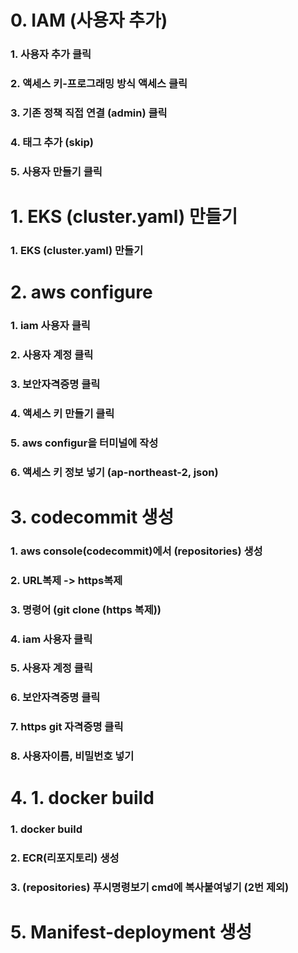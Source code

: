 # 0. IAM (사용자 추가)
### 1. 사용자 추가 클릭
### 2. 액세스 키-프로그래밍 방식 액세스 클릭
### 3. 기존 정책 직접 연결 (admin) 클릭
### 4. 태그 추가 (skip)
### 5. 사용자 만들기 클릭


# 1. EKS (cluster.yaml) 만들기
### 1. EKS (cluster.yaml) 만들기


# 2. aws configure 
### 1. iam 사용자 클릭
### 2. 사용자 계정 클릭
### 3. 보안자격증명 클릭
### 4. 액세스 키 만들기 클릭
### 5. aws configur을 터미널에 작성
### 6. 액세스 키 정보 넣기 (ap-northeast-2, json)


# 3. codecommit 생성
### 1. aws console(codecommit)에서 (repositories) 생성
### 2. URL복제 -> https복제
### 3. 명령어 (git clone (https 복제))
### 4. iam 사용자 클릭
### 5. 사용자 계정 클릭
### 6. 보안자격증명 클릭
### 7. https git 자격증명 클릭
### 8. 사용자이름, 비밀번호 넣기


# 4.  1. docker build
### 1. docker build
### 2. ECR(리포지토리) 생성
### 3. (repositories) 푸시명령보기 cmd에 복사붙여넣기 (2번 제외)


# 5. Manifest-deployment 생성

